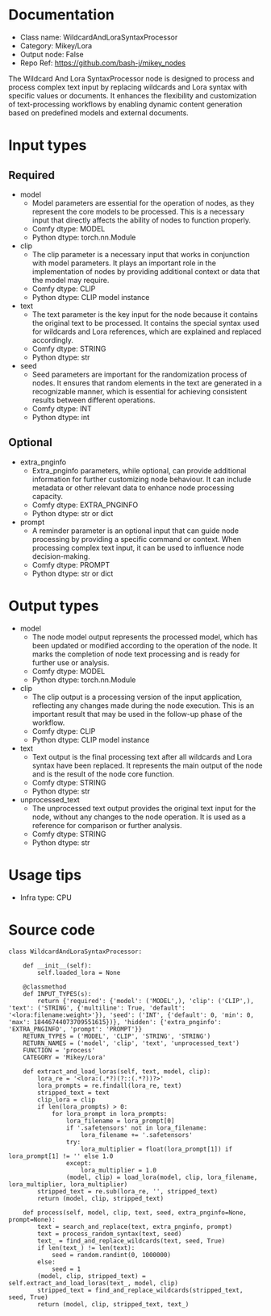 # Documentation
- Class name: WildcardAndLoraSyntaxProcessor
- Category: Mikey/Lora
- Output node: False
- Repo Ref: https://github.com/bash-j/mikey_nodes

The Wildcard And Lora SyntaxProcessor node is designed to process and process complex text input by replacing wildcards and Lora syntax with specific values or documents. It enhances the flexibility and customization of text-processing workflows by enabling dynamic content generation based on predefined models and external documents.

# Input types
## Required
- model
    - Model parameters are essential for the operation of nodes, as they represent the core models to be processed. This is a necessary input that directly affects the ability of nodes to function properly.
    - Comfy dtype: MODEL
    - Python dtype: torch.nn.Module
- clip
    - The clip parameter is a necessary input that works in conjunction with model parameters. It plays an important role in the implementation of nodes by providing additional context or data that the model may require.
    - Comfy dtype: CLIP
    - Python dtype: CLIP model instance
- text
    - The text parameter is the key input for the node because it contains the original text to be processed. It contains the special syntax used for wildcards and Lora references, which are explained and replaced accordingly.
    - Comfy dtype: STRING
    - Python dtype: str
- seed
    - Seed parameters are important for the randomization process of nodes. It ensures that random elements in the text are generated in a recognizable manner, which is essential for achieving consistent results between different operations.
    - Comfy dtype: INT
    - Python dtype: int
## Optional
- extra_pnginfo
    - Extra_pnginfo parameters, while optional, can provide additional information for further customizing node behaviour. It can include metadata or other relevant data to enhance node processing capacity.
    - Comfy dtype: EXTRA_PNGINFO
    - Python dtype: str or dict
- prompt
    - A reminder parameter is an optional input that can guide node processing by providing a specific command or context. When processing complex text input, it can be used to influence node decision-making.
    - Comfy dtype: PROMPT
    - Python dtype: str or dict

# Output types
- model
    - The node model output represents the processed model, which has been updated or modified according to the operation of the node. It marks the completion of node text processing and is ready for further use or analysis.
    - Comfy dtype: MODEL
    - Python dtype: torch.nn.Module
- clip
    - The clip output is a processing version of the input application, reflecting any changes made during the node execution. This is an important result that may be used in the follow-up phase of the workflow.
    - Comfy dtype: CLIP
    - Python dtype: CLIP model instance
- text
    - Text output is the final processing text after all wildcards and Lora syntax have been replaced. It represents the main output of the node and is the result of the node core function.
    - Comfy dtype: STRING
    - Python dtype: str
- unprocessed_text
    - The unprocessed text output provides the original text input for the node, without any changes to the node operation. It is used as a reference for comparison or further analysis.
    - Comfy dtype: STRING
    - Python dtype: str

# Usage tips
- Infra type: CPU

# Source code
```
class WildcardAndLoraSyntaxProcessor:

    def __init__(self):
        self.loaded_lora = None

    @classmethod
    def INPUT_TYPES(s):
        return {'required': {'model': ('MODEL',), 'clip': ('CLIP',), 'text': ('STRING', {'multiline': True, 'default': '<lora:filename:weight>'}), 'seed': ('INT', {'default': 0, 'min': 0, 'max': 18446744073709551615})}, 'hidden': {'extra_pnginfo': 'EXTRA_PNGINFO', 'prompt': 'PROMPT'}}
    RETURN_TYPES = ('MODEL', 'CLIP', 'STRING', 'STRING')
    RETURN_NAMES = ('model', 'clip', 'text', 'unprocessed_text')
    FUNCTION = 'process'
    CATEGORY = 'Mikey/Lora'

    def extract_and_load_loras(self, text, model, clip):
        lora_re = '<lora:(.*?)(?::(.*?))?>'
        lora_prompts = re.findall(lora_re, text)
        stripped_text = text
        clip_lora = clip
        if len(lora_prompts) > 0:
            for lora_prompt in lora_prompts:
                lora_filename = lora_prompt[0]
                if '.safetensors' not in lora_filename:
                    lora_filename += '.safetensors'
                try:
                    lora_multiplier = float(lora_prompt[1]) if lora_prompt[1] != '' else 1.0
                except:
                    lora_multiplier = 1.0
                (model, clip) = load_lora(model, clip, lora_filename, lora_multiplier, lora_multiplier)
        stripped_text = re.sub(lora_re, '', stripped_text)
        return (model, clip, stripped_text)

    def process(self, model, clip, text, seed, extra_pnginfo=None, prompt=None):
        text = search_and_replace(text, extra_pnginfo, prompt)
        text = process_random_syntax(text, seed)
        text_ = find_and_replace_wildcards(text, seed, True)
        if len(text_) != len(text):
            seed = random.randint(0, 1000000)
        else:
            seed = 1
        (model, clip, stripped_text) = self.extract_and_load_loras(text_, model, clip)
        stripped_text = find_and_replace_wildcards(stripped_text, seed, True)
        return (model, clip, stripped_text, text_)
```
